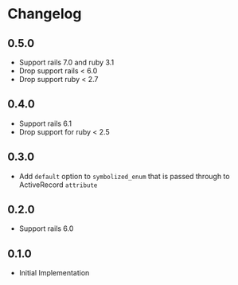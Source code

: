 # Changelog

## 0.5.0
- Support rails 7.0 and ruby 3.1
- Drop support rails < 6.0
- Drop support ruby < 2.7

## 0.4.0
- Support rails 6.1
- Drop support for ruby < 2.5

## 0.3.0
- Add `default` option to `symbolized_enum` that is passed through to ActiveRecord `attribute`

## 0.2.0
- Support rails 6.0

## 0.1.0
- Initial Implementation
